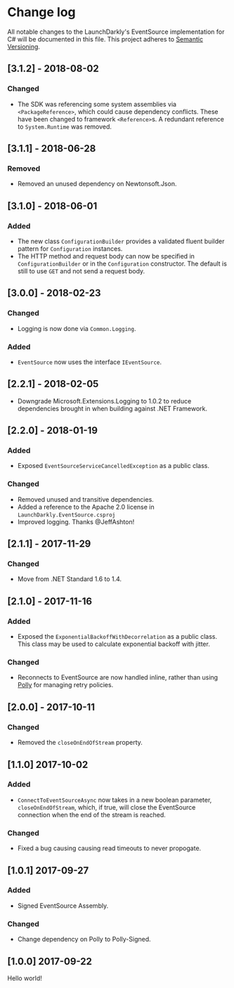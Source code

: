# Change log

All notable changes to the LaunchDarkly's EventSource implementation for C# will be documented in this file. This project adheres to [Semantic Versioning](http://semver.org).

## [3.1.2] - 2018-08-02
### Changed
- The SDK was referencing some system assemblies via `<PackageReference>`, which could cause dependency conflicts. These have been changed to framework `<Reference>`s. A redundant reference to `System.Runtime` was removed.

## [3.1.1] - 2018-06-28
### Removed
- Removed an unused dependency on Newtonsoft.Json.

## [3.1.0] - 2018-06-01
### Added
- The new class `ConfigurationBuilder` provides a validated fluent builder pattern for `Configuration` instances.
- The HTTP method and request body can now be specified in `ConfigurationBuilder` or in the `Configuration` constructor. The default is still to use `GET` and not send a request body.

## [3.0.0] - 2018-02-23
### Changed
- Logging is now done via `Common.Logging`.

### Added
- `EventSource` now uses the interface `IEventSource`.

## [2.2.1] - 2018-02-05
- Downgrade Microsoft.Extensions.Logging to 1.0.2 to reduce dependencies brought in when building against .NET Framework.

## [2.2.0] - 2018-01-19
### Added
- Exposed `EventSourceServiceCancelledException` as a public class.

### Changed
- Removed unused and transitive dependencies.
- Added a reference to the Apache 2.0 license in `LaunchDarkly.EventSource.csproj`
- Improved logging. Thanks @JeffAshton!

## [2.1.1] - 2017-11-29
### Changed
- Move from .NET Standard 1.6 to 1.4.

## [2.1.0] - 2017-11-16
### Added
- Exposed the `ExponentialBackoffWithDecorrelation` as a public class. This class may be used to calculate exponential backoff with jitter.

### Changed
- Reconnects to EventSource are now handled inline, rather than using [Polly](https://github.com/App-vNext/Polly) for managing retry policies.

## [2.0.0] - 2017-10-11
### Changed
- Removed the `closeOnEndOfStream` property.

## [1.1.0] 2017-10-02
### Added
- `ConnectToEventSourceAsync` now takes in a new boolean parameter, `closeOnEndOfStream`, which, if true, will close the EventSource connection when the end of the stream is reached.

### Changed
- Fixed a bug causing causing read timeouts to never propogate.

## [1.0.1] 2017-09-27
### Added
- Signed EventSource Assembly.

### Changed
- Change dependency on Polly to Polly-Signed.

## [1.0.0] 2017-09-22
Hello world!
